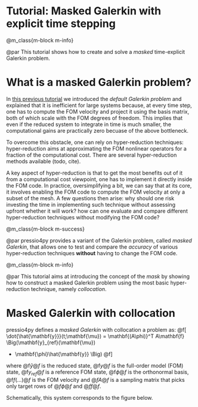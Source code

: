 
# Tutorial: Masked Galerkin with explicit time stepping

@m_class{m-block m-info}

@par
This tutorial shows how to create and solve a *masked* time-explicit Galerkin problem.

# What is a masked Galerkin problem?

In [this previous tutorial](./md_pages_tutorials_tutorial3.html) we introduced the *default Galerkin problem*
and explained that it is inefficient for large systems because, at every time step,
one has to compute the FOM velocity and project it using the basis matrix,
both of which scale with the FOM degrees of freedom.
This implies that even if the reduced system to integrate in time is much smaller,
the computational gains are practically zero becuase of the above bottleneck.

To overcome this obstacle, one can rely on hyper-reduction techniques:
hyper-reduction aims at approximating the FOM nonlinear operators for a fraction
of the computational cost.
There are several hyper-reduction methods available (todo, cite).

A key aspect of hyper-reduction is that to get the most benefits out of it
from a computational cost viewpoint, one has to implement it directly inside the FOM code.
In practice, oversimplifying a bit, we can say that at its core, it involves enabling
the FOM code to compute the FOM velocity at only a subset of the mesh.
A few questions then arise: why should one risk investing the time in
implementing such technique without assessing upfront whether it will work?
how can one evaluate and compare different hyper-reduction techniques without modifying the FOM code?

@m_class{m-block m-success}

@par
pressio4py provides a variant of the Galerkin problem,
called *masked Galerkin*, that allows one to test and compare the *accuracy* of various
hyper-reduction techniques **without** having to change the FOM code.


@m_class{m-block m-info}

@par
This tutorial aims at introducing the concept of the *mask* by showing how
to construct a masked Galerkin problem using the most
basic hyper-reduction technique, namely *collocation*.


# Masked Galerkin with collocation

pressio4py defines a *masked Galerkin* with collocation a problem as:
@f[
\dot{\hat{\mathbf{y}}}(t;\mathbf{\mu}) =
\mathbf{(A\phi)}^T
A\mathbf{f}
\Big(\mathbf{y}_{ref}(\mathbf{\mu})
+ \mathbf{\phi}\hat{\mathbf{y}} \Big)
@f]

where @f$\hat{y}@f$ is the reduced state,
@f$y@f$ is the full-order model (FOM) state,
@f$y_{ref}@f$ is a reference FOM state, @f$\phi@f$ is the orthonormal basis,
@f$f(...)@f$ is the FOM velocity and @$fA@f$ is a sampling matrix that picks
only target rows of @$f\phi@f$ and @$ff@f$.


Schematically, this system corresponds to the figure below.
<!-- @image html tut_gal_1_f2.png width=65% -->


<!-- In practice, to use a *masked* Galerkin problem one needs: -->
<!-- 1. a FOM object satisfying the API described [here](file:///Users/fnrizzi/Desktop/work/ROM/gitrepos/pressio4py/docs/html/md_pages_prepare_your_app.html): note that this is a regular FOM, nothing needs to change -->
<!-- 2. a linear decoder (see [this tutorial](./md_pages_tutorials_tutorial1.html)) -->
<!-- 3. a masker object: the role of the ma -->









<!-- pressio4py supports different variants of Galerkin, as we will show in subsequent tutorials. -->
<!-- The "default" qualification in pressio4py refers to a -->
<!-- formulation that does *not* use hyper-reduction. -->
<!-- Suppose that your full-order model (FOM) is written as -->
<!-- @f[ -->
<!-- \frac{d \boldsymbol{y}}{dt} = -->
<!-- \boldsymbol{f}(\boldsymbol{y},t; \boldsymbol{\mu}), -->
<!-- \quad \boldsymbol{y}(0;\boldsymbol{\mu}) = \boldsymbol{y}(\boldsymbol{\mu}), -->
<!-- @f] -->

<!-- where @f$y@f$ is the FOM state and @f$f(...)@f$ is the FOM velocity. -->
<!-- Both @f$y@f$ and @f$f@f$ are large, see figure below. -->
<!-- @image html tut_gal_1_f1.png width=30% -->

<!-- @m_class{m-block m-info} -->

<!-- @par Default Galerkin -->
<!-- pressio4py defines a *default Galerkin* problem as: -->
<!-- @f[ -->
<!-- \dot{\hat{\mathbf{y}}}(t;\mathbf{\mu}) = -->
<!-- \mathbf{\phi}^T -->
<!-- \mathbf{f} -->
<!-- \Big(\mathbf{y}_{ref}(\mathbf{\mu}) -->
<!-- + \mathbf{\phi}\hat{\mathbf{y}} \Big) -->
<!-- @f] -->

<!-- where @f$\hat{y}@f$ is the reduced state, also called generalized coordinates, -->
<!-- @f$y@f$ is the full-order model (FOM) state, -->
<!-- @f$y_{ref}@f$ is a reference FOM state, @f$\phi@f$ is the orthonormal basis, and -->
<!-- @f$f(...)@f$ is the FOM velocity. Schematically, this system corresponds -->
<!-- to the figure below. -->
<!-- @image html tut_gal_1_f2.png width=65% -->

<!-- # How to create a default Galerkin problem? -->

<!-- To create a default Galerkin problem object, one needs: -->
<!-- 1. a FOM object satisfying the API described [here](file:///Users/fnrizzi/Desktop/work/ROM/gitrepos/pressio4py/docs/html/md_pages_prepare_your_app.html) -->
<!-- 2. a linear decoder (see [this tutorial](./md_pages_tutorials_tutorial1.html)) -->
<!-- 3. a rom state -->
<!-- 4. a FOM reference state -->

<!-- The synopsis is as follows: -->

<!-- ```py -->
<!-- problem = rom.galerkin.default.ProblemForwardEuler(fomObj, decoder, yRom, yRef) -->
<!-- ``` -->
<!-- Here we highlight that the problem class is within the `default` -->
<!-- module and that the time stepping scheme is part of the class name. -->
<!-- This stems from the fact that the Python bindings are built -->
<!-- from the C++ library, which is heavy on templates, thus leading to this solution. -->

<!-- To select a different time stepping scheme, one can change the last -->
<!-- part of the class name. -->
<!-- We currently support forward Euler and 4th-order Runge Kutta, and are -->
<!-- adding several others. The doc will be updated as we make progress. -->
<!-- For RK4, one would do: -->

<!-- ```py -->
<!-- problem = rom.galerkin.default.ProblemRK4(fomObj, decoder, yRom, yRef) -->
<!-- ``` -->

<!-- # How to solve a default Galerkin problem? -->

<!-- Once the target problem object is created, the reduced system -->
<!-- can be integrated in time. Here we provide the most basic function -->
<!-- to do so, which advances the system for a fixed number of steps. -->
<!-- Synopsis: -->

<!-- ```py -->
<!-- rom.galerkin.advanceNSteps(problem,     # problem object -->
<!-- 				           yRom,        # rom state to advance -->
<!-- 						   t0,          # initial time -->
<!-- 						   dt,          # time step -->
<!-- 						   Nsteps       # number of steps -->
<!-- 						   [, observer] # optional observer (see below) -->
<!-- 						   ) -->
<!-- ``` -->
<!-- The optional argument allows one to pass an "observer" object whose -->
<!-- purpose is to monitor the evolution of the reduced state. -->
<!-- The observer is called back by pressio4py during the time integration -->
<!-- at every time step. This can be useful to, e.g., save the -->
<!-- generalized coordinates, or usign them to perfom some other operation. -->

<!-- The observer class must meee the following API: -->
<!-- ```py -->
<!-- class OdeObserver: -->
<!--   def __init__(self): pass -->

<!--   def __call__(self, timeStep, time, romState): -->
<!-- 	# do what you want with romState -->
<!-- ``` -->
<!-- Note that we are working on enriching the API to integrate in time. -->
<!-- For example, we will soon support function class to advance the problem -->
<!-- until a condition is met, or until a target time is reached. -->


<!-- # Want to see all the above pieces in action? -->

<!-- Look at [this demo](./md_pages_demos_demo1.html) that uses -->
<!-- default Galerkin for a 1d PDE. -->


<!-- # Some considerations -->
<!-- @m_class{m-block m-warning} -->

<!-- @par -->
<!-- One might wonder how the above formulation can be efficient, -->
<!-- given that the right-hand side of the reduced system scales -->
<!-- with the FOM degrees of freedom. -->
<!-- This is true: the reduced system obtained from a -->
<!-- *default* problem reduces the spatial degrees of freedom, -->
<!-- but is typically not efficient because at every evaluation of the RHS, -->
<!-- it requires a large matrix vector product. -->
<!-- Thus, a default Galerkin is typically used for exploratory -->
<!-- analysis when computational efficiency is **not** a primary -->
<!-- goal, e.g. to test the feasibility of ROMs for a target problem, -->
<!-- or try different basis. -->
<!-- When computational efficiency is critical, one needs to -->
<!-- resort to hyper-reduction techniques to reduce the cost of the matrix-vector -->
<!-- product. This is covered in subsequent tutorials. -->
